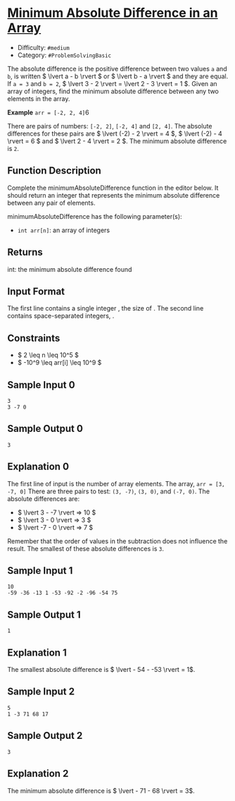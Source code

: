 # [Minimum Absolute Difference in an Array](https://www.hackerrank.com/challenges/minimum-absolute-difference-in-an-array)

- Difficulty:  `#medium`
- Category: `#ProblemSolvingBasic`

The absolute difference is the positive difference between two
values `a` and `b`, is written $ \lvert a - b \rvert $
or $ \lvert b - a \rvert $
and they are equal. If `a = 3` and `b = 2`, $ \lvert 3 - 2 \rvert =
\lvert 2 - 3 \rvert = 1 $.
Given an array of integers, find the minimum absolute difference
between any two elements in the array.

**Example** `arr = [-2, 2, 4]`6

There are  pairs of numbers: `[-2, 2]`, `[-2, 4]` and `[2, 4]`.
The absolute differences for these pairs are
$ \lvert (-2) - 2 \rvert = 4 $, $ \lvert (-2) - 4 \rvert = 6 $ and
$ \lvert 2 - 4 \rvert = 2 $.
The minimum absolute difference is `2`.

## Function Description

Complete the minimumAbsoluteDifference function in the editor below.
It should return an integer that represents the minimum absolute difference
between any pair of elements.

minimumAbsoluteDifference has the following parameter(s):

- `int arr[n]`: an array of integers

## Returns

int: the minimum absolute difference found

## Input Format

The first line contains a single integer , the size of .
The second line contains  space-separated integers, .

## Constraints

- $ 2 \leq n \leq 10^5 $
- $ -10^9 \leq arr[i] \leq 10^9 $

## Sample Input 0

```text
3
3 -7 0
```

## Sample Output 0

```text
3
```

## Explanation 0

The first line of input is the number of array elements. The array,
 `arr = [3, -7, 0]`
There are three pairs to test: `(3, -7)`, `(3, 0)`, and `(-7, 0)`.
The absolute differences are:

- $ \lvert 3 - -7 \rvert => 10 $
- $ \lvert 3 - 0 \rvert => 3 $
- $ \lvert -7 - 0 \rvert => 7 $

Remember that the order of values in
the subtraction does not influence the result.
The smallest of these absolute differences is `3`.

## Sample Input 1

```text
10
-59 -36 -13 1 -53 -92 -2 -96 -54 75
```

## Sample Output 1

```text
1
```

## Explanation 1

The smallest absolute difference is $ \lvert - 54 - -53 \rvert = 1$.

## Sample Input 2

```text
5
1 -3 71 68 17
```

## Sample Output 2

```text
3
```

## Explanation 2

The minimum absolute difference is $ \lvert - 71 - 68 \rvert = 3$.
